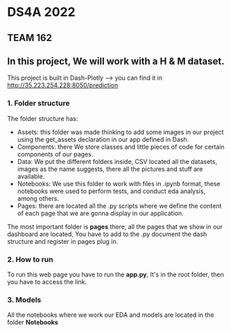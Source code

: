 # DS4A 2022
## TEAM 162
In this project, We will work with a H & M dataset.
--------------
This project is built in Dash-Plotly --> you can find it in http://35.223.254.228:8050/prediction

### 1. Folder structure

The folder structure has:
- Assets: this folder was made thinking to add some images in our project using the get_assets declaration in our app defined in Dash.
- Components: there We store classes and little pieces of code for certain components of our pages.
- Data: We put the different folders inside, CSV located all the datasets, images as the name suggests, there all the pictures and stuff are available.
- Notebooks: We use this folder to work with files in .ipynb format, these notebooks were used to perform tests, and conduct eda analysis, among others.
- Pages: there are located all the .py scripts where we define the content of each page that we are gonna display in our application.

The most important folder is **pages** there, all the pages that we show in our dashboard are located, You have to add to the .py document the dash structure and register in pages plug in.

### 2. How to run
To run this web page you have to run the **app.py**,  It's in the root folder, then you have to access the link.


### 3. Models
All the notebooks where we work our EDA and models are located in the folder **Notebooks**